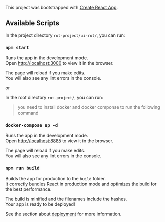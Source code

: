 This project was bootstrapped with [Create React App](https://github.com/facebook/create-react-app).

## Available Scripts

In the project directory `rot-project/ui-rot/`, you can run:

### `npm start`

Runs the app in the development mode.<br />
Open [http://localhost:3000](http://localhost:3000) to view it in the browser.

The page will reload if you make edits.<br />
You will also see any lint errors in the console.

or

In the root directory `rot-project/`, you can run:

> you need to install docker and docker componse to run the following command

### `docker-compose up -d`

Runs the app in the development mode.<br />
Open [http://localhost:8885](http://localhost:8885) to view it in the browser.

The page will reload if you make edits.<br />
You will also see any lint errors in the console.

### `npm run build`

Builds the app for production to the `build` folder.<br />
It correctly bundles React in production mode and optimizes the build for the best performance.

The build is minified and the filenames include the hashes.<br />
Your app is ready to be deployed!

See the section about [deployment](https://facebook.github.io/create-react-app/docs/deployment) for more information.
